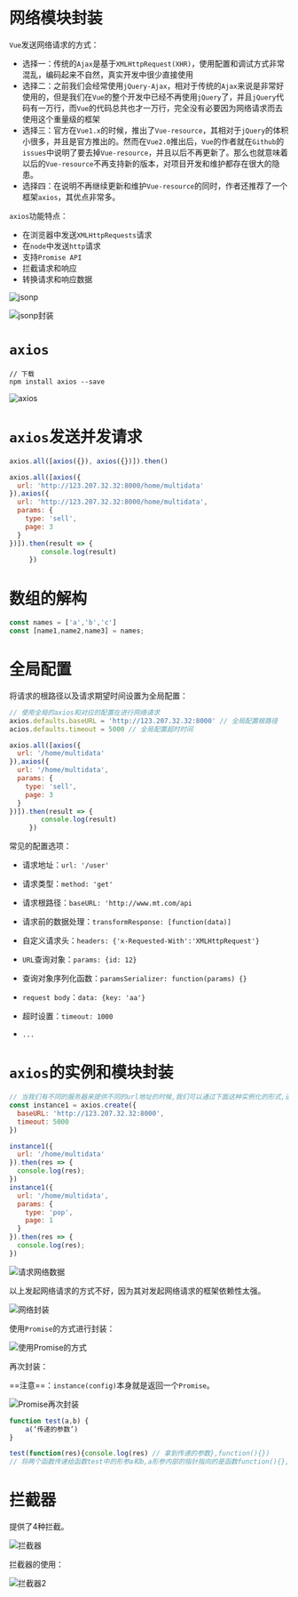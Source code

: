 # 网络模块封装

`Vue`发送网络请求的方式：

- 选择一：传统的`Ajax`是基于`XMLHttpRequest(XHR)`，使用配置和调试方式非常混乱，编码起来不自然，真实开发中很少直接使用 
- 选择二：之前我们会经常使用`jQuery-Ajax`，相对于传统的`Ajax`来说是非常好使用的，但是我们在`Vue`的整个开发中已经不再使用`jQuery`了，并且`jQuery`代码有一万行，而`Vue`的代码总共也才一万行，完全没有必要因为网络请求而去使用这个重量级的框架 
- 选择三：官方在`Vue1.x`的时候，推出了`Vue-resource`，其相对于`jQuery`的体积小很多，并且是官方推出的。然而在`Vue2.0`推出后，`Vue`的作者就在`Github`的`issues`中说明了要去掉`Vue-resource`，并且以后不再更新了。那么也就意味着以后的`Vue-resource`不再支持新的版本，对项目开发和维护都存在很大的隐患。
- 选择四：在说明不再继续更新和维护`Vue-resource`的同时，作者还推荐了一个框架`axios`，其优点非常多。

`axios`功能特点：

- 在浏览器中发送`XMLHttpRequests`请求
- 在`node`中发送`http`请求
- 支持`Promise API`
- 拦截请求和响应
- 转换请求和响应数据

![jsonp](D:\notes\Vue\img\17.axios\jsonp.jpg)

![jsonp封装](D:\notes\Vue\img\17.axios\jsonp封装.jpg)



# `axios`

```shell
// 下载
npm install axios --save
```

![axios](D:\notes\Vue\img\17.axios\axios.jpg)



# `axios`发送并发请求

```js
axios.all([axios({}), axios({})]).then()

axios.all([axios({
  url: 'http://123.207.32.32:8000/home/multidata'
}),axios({
  url: 'http://123.207.32.32:8000/home/multidata',
  params: {
    type: 'sell',
    page: 3
  }
})]).then(result => {
        console.log(result)
     })
```



# 数组的解构

```js
const names = ['a','b','c']
const [name1,name2,name3] = names;
```



# 全局配置

将请求的根路径以及请求期望时间设置为全局配置：

```js
// 使用全局的axios和对应的配置在进行网络请求
axios.defaults.baseURL = 'http://123.207.32.32:8000' // 全局配置根路径
acios.defaults.timeout = 5000 // 全局配置超时时间

axios.all([axios({
  url: '/home/multidata'
}),axios({
  url: '/home/multidata',
  params: {
    type: 'sell',
    page: 3
  }
})]).then(result => {
        console.log(result)
     })
```

常见的配置选项：

- 请求地址：`url: '/user'`
- 请求类型：`method: 'get'`
- 请求根路径：`baseURL: 'http://www.mt.com/api`
- 请求前的数据处理：`transformResponse: [function(data)]`
- 自定义请求头：`headers: {'x-Requested-With':'XMLHttpRequest'}`
- `URL`查询对象：`params: {id: 12}`

- 查询对象序列化函数：`paramsSerializer: function(params) {}`
- `request body`：`data: {key: 'aa'}`
- 超时设置：`timeout: 1000`

- `...`



# `axios`的实例和模块封装

```js
// 当我们有不同的服务器来提供不同的url地址的时候,我们可以通过下面这种实例化的形式,进行网络请求
const instance1 = axios.create({
  baseURL: 'http://123.207.32.32:8000',
  timeout: 5000
})

instance1({
  url: '/home/multidata'
}).then(res => {
  console.log(res);
})
instance1({
  url: '/home/multidata',
  params: {
    type: 'pop',
    page: 1
  }
}).then(res => {
  console.log(res);
})
```

![请求网络数据](D:\notes\Vue\img\17.axios\请求网络数据.jpg)

以上发起网络请求的方式不好，因为其对发起网络请求的框架依赖性太强。

![网络封装](D:\notes\Vue\img\17.axios\网络封装.jpg)

使用`Promise`的方式进行封装：

![使用Promise的方式](D:\notes\Vue\img\17.axios\使用Promise的方式.jpg)

再次封装：

==注意==：`instance(config)`本身就是返回一个`Promise`。

![Promise再次封装](D:\notes\Vue\img\17.axios\Promise再次封装.jpg)

```js
function test(a,b) {
    a(‘传递的参数’)
}

test(function(res){console.log(res) // 拿到传递的参数},function(){})
// 将两个函数传递给函数test中的形参a和b,a形参内部的指针指向的是函数function(){},而函数test中执行的代码是a自执行,就相当于function(){}函数自执行了
```



# 拦截器

提供了4种拦截。

![拦截器](D:\notes\Vue\img\17.axios\拦截器.jpg)

拦截器的使用：

![拦截器2](D:\notes\Vue\img\17.axios\拦截器2.jpg)

